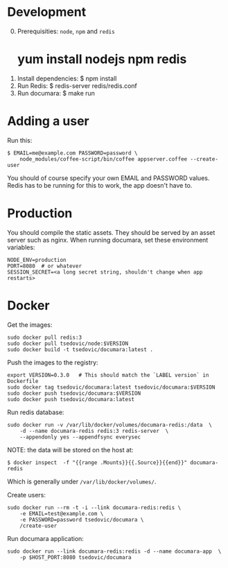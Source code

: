 # Development #

0. Prerequisities: `node`, `npm` and `redis`
    # yum install nodejs npm redis
1. Install dependencies:
    $ npm install
2. Run Redis:
    $ redis-server redis/redis.conf
3. Run documara:
    $ make run


# Adding a user #

Run this:

    $ EMAIL=me@example.com PASSWORD=password \
        node_modules/coffee-script/bin/coffee appserver.coffee --create-user

You should of course specify your own EMAIL and PASSWORD values. Redis has to
be running for this to work, the app doesn't have to.


# Production #

You should compile the static assets. They should be served by an asset server
such as nginx.  When running documara, set these environment variables:

    NODE_ENV=production
    PORT=8080  # or whatever
    SESSION_SECRET=<a long secret string, shouldn't change when app restarts>


# Docker #

Get the images:

    sudo docker pull redis:3
    sudo docker pull tsedovic/node:$VERSION
    sudo docker build -t tsedovic/documara:latest .

Push the images to the registry:

    export VERSION=0.3.0   # This should match the `LABEL version` in Dockerfile
    sudo docker tag tsedovic/documara:latest tsedovic/documara:$VERSION
    sudo docker push tsedovic/documara:$VERSION
    sudo docker push tsedovic/documara:latest

Run redis database:

    sudo docker run -v /var/lib/docker/volumes/documara-redis:/data  \
        -d --name documara-redis redis:3 redis-server  \
        --appendonly yes --appendfsync everysec

NOTE: the data will be stored on the host at:

    $ docker inspect  -f "{{range .Mounts}}{{.Source}}{{end}}" documara-redis

Which is generally under `/var/lib/docker/volumes/`.

Create users:

    sudo docker run --rm -t -i --link documara-redis:redis \
        -e EMAIL=test@example.com \
        -e PASSWORD=password tsedovic/documara \
        /create-user

Run documara application:

    sudo docker run --link documara-redis:redis -d --name documara-app  \
        -p $HOST_PORT:8080 tsedovic/documara
